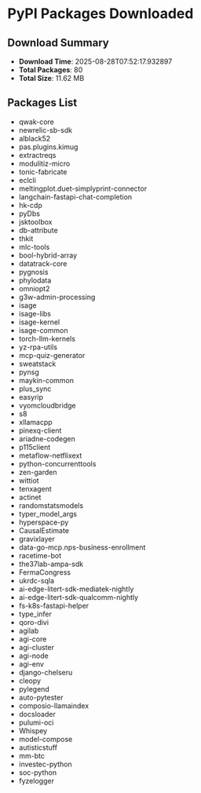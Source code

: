 # PyPI Packages Downloaded

## Download Summary
- **Download Time**: 2025-08-28T07:52:17.932897
- **Total Packages**: 80
- **Total Size**: 11.62 MB

## Packages List
- qwak-core
- newrelic-sb-sdk
- alblack52
- pas.plugins.kimug
- extractreqs
- modulitiz-micro
- tonic-fabricate
- eclcli
- meltingplot.duet-simplyprint-connector
- langchain-fastapi-chat-completion
- hk-cdp
- pyDbs
- jsktoolbox
- db-attribute
- thkit
- mlc-tools
- bool-hybrid-array
- datatrack-core
- pygnosis
- phylodata
- omniopt2
- g3w-admin-processing
- isage
- isage-libs
- isage-kernel
- isage-common
- torch-llm-kernels
- yz-rpa-utils
- mcp-quiz-generator
- sweatstack
- pynsg
- maykin-common
- plus_sync
- easyrip
- vyomcloudbridge
- s8
- xllamacpp
- pinexq-client
- ariadne-codegen
- p115client
- metaflow-netflixext
- python-concurrenttools
- zen-garden
- wittiot
- tenxagent
- actinet
- randomstatsmodels
- typer_model_args
- hyperspace-py
- CausalEstimate
- gravixlayer
- data-go-mcp.nps-business-enrollment
- racetime-bot
- the37lab-ampa-sdk
- FermaCongress
- ukrdc-sqla
- ai-edge-litert-sdk-mediatek-nightly
- ai-edge-litert-sdk-qualcomm-nightly
- fs-k8s-fastapi-helper
- type_infer
- qoro-divi
- agilab
- agi-core
- agi-cluster
- agi-node
- agi-env
- django-chelseru
- cleopy
- pylegend
- auto-pytester
- composio-llamaindex
- docsloader
- pulumi-oci
- Whispey
- model-compose
- autisticstuff
- mm-btc
- investec-python
- soc-python
- fyzelogger
